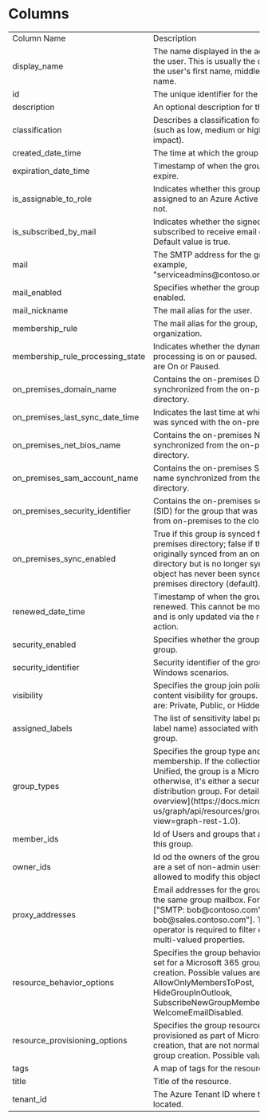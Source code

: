 # Columns  

<table>
	<tr><td>Column Name</td><td>Description</td></tr>
	<tr><td>display_name</td><td>The name displayed in the address book for the user. This is usually the combination of the user's first name, middle initial and last name.</td></tr>
	<tr><td>id</td><td>The unique identifier for the group.</td></tr>
	<tr><td>description</td><td>An optional description for the group.</td></tr>
	<tr><td>classification</td><td>Describes a classification for the group (such as low, medium or high business impact).</td></tr>
	<tr><td>created_date_time</td><td>The time at which the group was created.</td></tr>
	<tr><td>expiration_date_time</td><td>Timestamp of when the group is set to expire.</td></tr>
	<tr><td>is_assignable_to_role</td><td>Indicates whether this group can be assigned to an Azure Active Directory role or not.</td></tr>
	<tr><td>is_subscribed_by_mail</td><td>Indicates whether the signed-in user is subscribed to receive email conversations. Default value is true.</td></tr>
	<tr><td>mail</td><td>The SMTP address for the group, for example, "serviceadmins@contoso.onmicrosoft.com".</td></tr>
	<tr><td>mail_enabled</td><td>Specifies whether the group is mail-enabled.</td></tr>
	<tr><td>mail_nickname</td><td>The mail alias for the user.</td></tr>
	<tr><td>membership_rule</td><td>The mail alias for the group, unique in the organization.</td></tr>
	<tr><td>membership_rule_processing_state</td><td>Indicates whether the dynamic membership processing is on or paused. Possible values are On or Paused.</td></tr>
	<tr><td>on_premises_domain_name</td><td>Contains the on-premises Domain name synchronized from the on-premises directory.</td></tr>
	<tr><td>on_premises_last_sync_date_time</td><td>Indicates the last time at which the group was synced with the on-premises directory.</td></tr>
	<tr><td>on_premises_net_bios_name</td><td>Contains the on-premises NetBiosName synchronized from the on-premises directory.</td></tr>
	<tr><td>on_premises_sam_account_name</td><td>Contains the on-premises SAM account name synchronized from the on-premises directory.</td></tr>
	<tr><td>on_premises_security_identifier</td><td>Contains the on-premises security identifier (SID) for the group that was synchronized from on-premises to the cloud.</td></tr>
	<tr><td>on_premises_sync_enabled</td><td>True if this group is synced from an on-premises directory; false if this group was originally synced from an on-premises directory but is no longer synced; null if this object has never been synced from an on-premises directory (default).</td></tr>
	<tr><td>renewed_date_time</td><td>Timestamp of when the group was last renewed. This cannot be modified directly and is only updated via the renew service action.</td></tr>
	<tr><td>security_enabled</td><td>Specifies whether the group is a security group.</td></tr>
	<tr><td>security_identifier</td><td>Security identifier of the group, used in Windows scenarios.</td></tr>
	<tr><td>visibility</td><td>Specifies the group join policy and group content visibility for groups. Possible values are: Private, Public, or Hiddenmembership.</td></tr>
	<tr><td>assigned_labels</td><td>The list of sensitivity label pairs (label ID, label name) associated with a Microsoft 365 group.</td></tr>
	<tr><td>group_types</td><td>Specifies the group type and its membership. If the collection contains Unified, the group is a Microsoft 365 group; otherwise, it's either a security group or distribution group. For details, see [groups overview](https://docs.microsoft.com/en-us/graph/api/resources/groups-overview?view=graph-rest-1.0).</td></tr>
	<tr><td>member_ids</td><td>Id of Users and groups that are members of this group.</td></tr>
	<tr><td>owner_ids</td><td>Id od the owners of the group. The owners are a set of non-admin users who are allowed to modify this object.</td></tr>
	<tr><td>proxy_addresses</td><td>Email addresses for the group that direct to the same group mailbox. For example: ["SMTP: bob@contoso.com", "smtp: bob@sales.contoso.com"]. The any operator is required to filter expressions on multi-valued properties.</td></tr>
	<tr><td>resource_behavior_options</td><td>Specifies the group behaviors that can be set for a Microsoft 365 group during creation. Possible values are AllowOnlyMembersToPost, HideGroupInOutlook, SubscribeNewGroupMembers, WelcomeEmailDisabled.</td></tr>
	<tr><td>resource_provisioning_options</td><td>Specifies the group resources that are provisioned as part of Microsoft 365 group creation, that are not normally part of default group creation. Possible value is Team.</td></tr>
	<tr><td>tags</td><td>A map of tags for the resource.</td></tr>
	<tr><td>title</td><td>Title of the resource.</td></tr>
	<tr><td>tenant_id</td><td>The Azure Tenant ID where the resource is located.</td></tr>
</table>